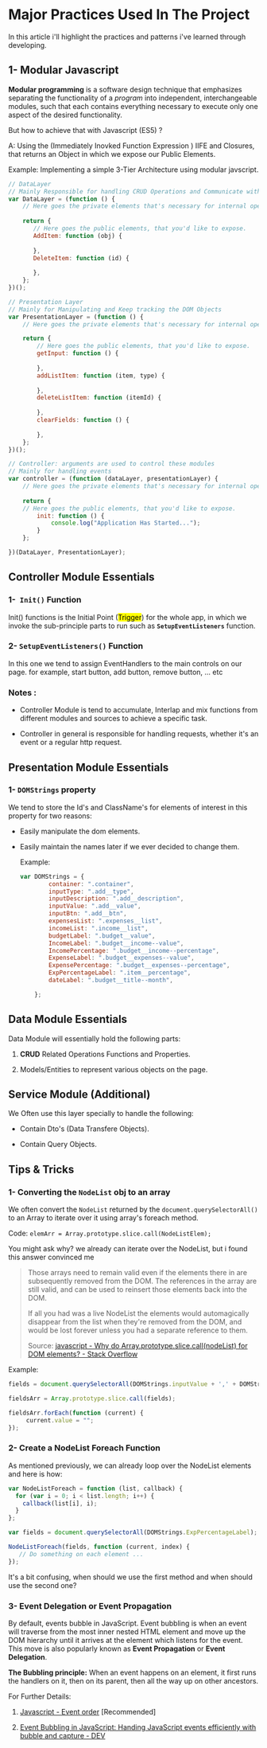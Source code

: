 # Major Practices Used In The Project

In this article i'll highlight the practices and patterns i've learned through developing.



## 1- Modular Javascript

**Modular programming** is a software design technique that emphasizes separating the functionality of a *program* into independent, interchangeable modules, such that each contains everything necessary to execute only one aspect of the desired functionality.

But how to achieve that with Javascript (ES5) ?

A: Using the (Immediately Inovked Function Expression ) IIFE and Closures, that returns an Object in which we expose our Public Elements.



Example: Implementing a simple 3-Tier Architecture using modular javscript.

```javascript
// DataLayer
// Mainly Responsible for handling CRUD Operations and Communicate with the DB
var DataLayer = (function () {
    // Here goes the private elements that's necessary for internal operations.
    
    return {
       // Here goes the public elements, that you'd like to expose.
       AddItem: function (obj) {
           
       },
       DeleteItem: function (id) {
          
       },
    };
})();

// Presentation Layer
// Mainly for Manipulating and Keep tracking the DOM Objects
var PresentationLayer = (function () {
    // Here goes the private elements that's necessary for internal operations.   

    return {
        // Here goes the public elements, that you'd like to expose.
        getInput: function () {
         
        },
        addListItem: function (item, type) {
       
        },
        deleteListItem: function (itemId) {
          
        },
        clearFields: function () {
            
        },
    };
})();

// Controller: arguments are used to control these modules
// Mainly for handling events
var controller = (function (dataLayer, presentationLayer) {
    // Here goes the private elements that's necessary for internal operations.
   
    return {
    // Here goes the public elements, that you'd like to expose.
        init: function () {
            console.log("Application Has Started...");
        }
    };

})(DataLayer, PresentationLayer);
```

## 

## Controller Module Essentials

### 1-` Init()` Function

Init() functions is the Initial Point (<mark>Trigger</mark>)  for the whole app, in which we invoke the sub-principle parts to run such as **`SetupEventListeners`** function.



### 2-  `SetupEventListeners()` Function

In this one we tend to assign EventHandlers to the main controls on our page. for example, start button, add button, remove button, ... etc



### Notes :

- Controller Module is tend to accumulate, Interlap and mix functions from different modules and sources to achieve a specific task. 

- Controller in general is responsible for handling requests, whether it's an event or a regular http request.



## Presentation Module Essentials

### 1- `DOMStrings` property

We tend to store the Id's and ClassName's for elements of  interest in this property for two reasons: 

- Easily manipulate the dom elements.

- Easily maintain the names later if we ever decided to change them.
  
  Example:
  
  ```javascript
  var DOMStrings = {
          container: ".container",
          inputType: ".add__type",
          inputDescription: ".add__description",
          inputValue: ".add__value",
          inputBtn: ".add__btn",
          expensesList: ".expenses__list",
          incomeList: ".income__list",
          budgetLabel: ".budget__value",
          IncomeLabel: ".budget__income--value",
          IncomePercentage: ".budget__income--percentage",
          ExpenseLabel: ".budget__expenses--value",
          ExpensePercentage: ".budget__expenses--percentage",
          ExpPercentageLabel: ".item__percentage",
          dateLabel: ".budget__title--month",
  
      };
  ```

## Data Module Essentials

Data Module will essentially hold the following parts:

1. **CRUD** Related Operations Functions and Properties.

2. Models/Entities to represent various objects on the page.





## Service Module (Additional)

We Often use this layer specially to handle the following:

- Contain Dto's (Data Transfere Objects).

- Contain Query Objects.





## Tips & Tricks

### 1- Converting the `NodeList` obj to an array

We often convert the `NodeList` returned by the `document.querySelectorAll()` to an Array to iterate over it using array's foreach method. 

Code: `elemArr = Array.prototype.slice.call(NodeListElem);`



You might ask why? we already can iterate over the NodeList, but i found this answer convinced me 

> Those arrays need to remain valid even if the elements there in are subsequently removed from the DOM. The references in the array are still valid, and can be used to reinsert those elements back into the DOM.  
> 
> If all you had was a live NodeList the elements would automagically disappear from the list when they're removed from the DOM, and would be lost forever unless you had a separate reference to them.
> 
> Source: [javascript - Why do Array.prototype.slice.call(nodeList) for DOM elements? - Stack Overflow](https://stackoverflow.com/questions/13295361/why-do-array-prototype-slice-callnodelist-for-dom-elements)



Example:

```javascript
fields = document.querySelectorAll(DOMStrings.inputValue + ',' + DOMStrings.inputDescription);

fieldsArr = Array.prototype.slice.call(fields);

fieldsArr.forEach(function (current) {
     current.value = "";
});
```

### 2- Create a NodeList Foreach Function

As mentioned previously, we can already loop over the NodeList elements and here is how: 

```javascript
var NodeListForeach = function (list, callback) {
  for (var i = 0; i < list.length; i++) {
    callback(list[i], i);
  }
};

var fields = document.querySelectorAll(DOMStrings.ExpPercentageLabel);

NodeListForeach(fields, function (current, index) {
   // Do something on each element ...              
});
```



It's a bit confusing, when should we use the first method and when should use the second one?



### 3- Event Delegation or Event Propagation

By default, events bubble in JavaScript. Event bubbling is when an event will traverse from the most inner nested HTML element and move up the DOM hierarchy until it arrives at the element which listens for the event. This move is also popularly known as **Event Propagation** or **Event Delegation**.



**The Bubbling principle:** When an event happens on an element, it first runs the handlers on it, then on its parent, then all the way up on other ancestors.

For Further Details:

1. [Javascript - Event order](https://www.quirksmode.org/js/events_order.html) [Recommended]

2. [Event Bubbling in JavaScript: Handing JavaScript events efficiently with bubble and capture - DEV](https://dev.to/shimphillip/handing-javascript-events-efficiently-with-bubble-and-capture-4ha5)










